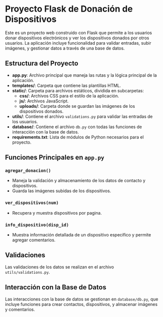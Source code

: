 # Proyecto Flask de Donación de Dispositivos

Este es un proyecto web construido con Flask que permite a los usuarios donar dispositivos electrónicos y ver los dispositivos donados por otros usuarios. La aplicación incluye funcionalidad para validar entradas, subir imágenes, y gestionar datos a través de una base de datos.


## Estructura del Proyecto

- **app.py**: Archivo principal que maneja las rutas y la lógica principal de la aplicación.
- **templates/**: Carpeta que contiene las plantillas HTML.
- **static/**: Carpeta para archivos estáticos, dividida en subcarpetas:
  - **css/**: Archivos CSS para el estilo de la aplicación.
  - **js/**: Archivos JavaScript.
  - **uploads/**: Carpeta donde se guardan las imágenes de los dispositivos donados.
- **utils/**: Contiene el archivo `validations.py` para validar las entradas de los usuarios.
- **database/**: Contiene el archivo `db.py` con todas las funciones de interacción con la base de datos.
- **requirements.txt**: Lista de módulos de Python necesarios para el proyecto.


## Funciones Principales en `app.py`

### `agregar_donacion()`

- Maneja la validación y almacenamiento de los datos de contacto y dispositivos.
- Guarda las imágenes subidas de los dispositivos.

### `ver_dispositivos(num)`

- Recupera y muestra dispositivos por pagina.

### `info_dispositivo(disp_id)`

- Muestra información detallada de un dispositivo específico y permite agregar comentarios.

## Validaciones

Las validaciones de los datos se realizan en el archivo `utils/validations.py`.

## Interacción con la Base de Datos

Las interacciones con la base de datos se gestionan en `database/db.py`, que incluye funciones para crear contactos, dispositivos, y almacenar imágenes y comentarios.
